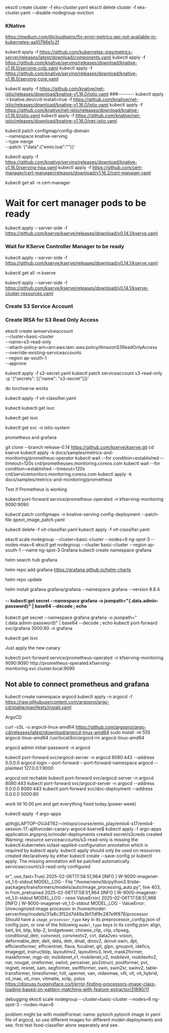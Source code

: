 
eksctl create cluster -f eks-cluster.yaml
eksctl delete cluster -f eks-cluster.yaml --disable-nodegroup-eviction
### KNative
https://medium.com/@cloudspinx/fix-error-metrics-api-not-available-in-kubernetes-aa10766e1c2f

kubectl apply -f https://github.com/kubernetes-sigs/metrics-server/releases/latest/download/components.yaml
kubectl apply -f https://github.com/knative/serving/releases/download/knative-v1.16.0/serving-crds.yaml
kubectl apply -f https://github.com/knative/serving/releases/download/knative-v1.16.0/serving-core.yaml

kubectl apply -f https://github.com/knative/net-istio/releases/download/knative-v1.16.0/istio.yaml
###-------- kubectl apply -l knative.dev/crd-install=true -f https://github.com/knative/net-istio/releases/download/knative-v1.16.0/istio.yaml
kubectl apply -f https://github.com/knative/net-istio/releases/download/knative-v1.16.0/istio.yaml
kubectl apply -f https://github.com/knative/net-istio/releases/download/knative-v1.16.0/net-istio.yaml

kubectl patch configmap/config-domain \
      --namespace knative-serving \
      --type merge \
      --patch '{"data":{"emlo.tsai":""}}'

kubectl apply -f https://github.com/knative/serving/releases/download/knative-v1.16.0/serving-hpa.yaml
kubectl apply -f https://github.com/cert-manager/cert-manager/releases/download/v1.16.2/cert-manager.yaml

kubectl get all -n cert-manager

# Wait for cert manager pods to be ready

kubectl apply --server-side -f https://github.com/kserve/kserve/releases/download/v0.14.1/kserve.yaml

### Wait for KServe Controller Manager to be ready

kubectl apply --server-side -f https://github.com/kserve/kserve/releases/download/v0.14.1/kserve.yaml

kubectl get all -n kserve

kubectl apply --server-side -f https://github.com/kserve/kserve/releases/download/v0.14.1/kserve-cluster-resources.yaml

### Create S3 Service Account
### Create IRSA for S3 Read Only Access

eksctl create iamserviceaccount \
--cluster=basic-cluster \
--name=s3-read-only \
--attach-policy-arn=arn:aws:iam::aws:policy/AmazonS3ReadOnlyAccess \
--override-existing-serviceaccounts \
--region ap-south-1 \
--approve

kubectl apply -f s3-secret.yaml
kubectl patch serviceaccount s3-read-only -p '{"secrets": [{"name": "s3-secret"}]}'

do torchserve works


kubectl apply -f vit-classifier.yaml

kubectl
kubectl get isvc


kubectl get isvc

kubectl get svc -n istio-system

prometheus and grafana

git clone --branch release-0.14 https://github.com/kserve/kserve.git
cd kserve
kubectl apply -k docs/samples/metrics-and-monitoring/prometheus-operator
kubectl wait --for condition=established --timeout=120s crd/prometheuses.monitoring.coreos.com
kubectl wait --for condition=established --timeout=120s crd/servicemonitors.monitoring.coreos.com
kubectl apply -k docs/samples/metrics-and-monitoring/prometheus

Test if Prometheus is working

kubectl port-forward service/prometheus-operated -n kfserving-monitoring 9090:9090

kubectl patch configmaps -n knative-serving config-deployment --patch-file qpext_image_patch.yaml

kubectl delete -f vit-classifier.yaml
kubectl apply -f vit-classifier.yaml

eksctl scale nodegroup --cluster=basic-cluster --nodes=6 ng-spot-3 --nodes-max=6
eksctl get nodegroup --cluster basic-cluster --region ap-south-1 --name ng-spot-3
Grafana
kubectl create namespace grafana

helm search hub grafana

helm repo add grafana https://grafana.github.io/helm-charts

helm repo update

helm install grafana grafana/grafana --namespace grafana --version 8.8.4

#### -- kubectl get secret --namespace grafana -o jsonpath="{.data.admin-password}" | base64 --decode ; echo
kubectl get secret --namespace grafana grafana -o jsonpath="{.data.admin-password}" | base64 --decode ; echo
kubectl port-forward svc/grafana 3000:80 -n grafana

kubectl get isvc

Just apply the new canary

<debug>
kubectl port-forward service/prometheus-operated -n kfserving-monitoring 9090:9090
http://prometheus-operated.kfserving-monitoring.svc.cluster.local:9090

Not able to connect prometheus and grafana
------------

kubectl create namespace argocd
kubectl apply -n argocd -f https://raw.githubusercontent.com/argoproj/argo-cd/stable/manifests/install.yaml

ArgoCD

curl -sSL -o argocd-linux-amd64 https://github.com/argoproj/argo-cd/releases/latest/download/argocd-linux-amd64
sudo install -m 555 argocd-linux-amd64 /usr/local/bin/argocd
rm argocd-linux-amd64

argocd admin initial-password -n argocd

kubectl port-forward svc/argocd-server -n argocd 8080:443 --address 0.0.0.0
argocd login --port-forward --port-forward-namespace argocd --plaintext 127.0.0.1:9000

argocd not rechable
kubectl port-forward svc/argocd-server -n argocd 8080:443
kubectl port-forward svc/argocd-server -n argocd --address 0.0.0.0  8080:443
kubectl port-forward svc/doc-deployment --address 0.0.0.0 5000:80

work till 10.00 pm and get everything fixed today.(power week)

kubectl apply -f argo-apps

<debug>
ajith@LAPTOP-OVJI4T62:~/mlops/course/emlo_play/emlo4-s17/emlo4-session-17-ajithvcoder-canary-argocd-kserve$ kubectl apply -f argo-apps
application.argoproj.io/model-deployments created
secret/s3creds created
Warning: resource serviceaccounts/s3-read-only is missing the kubectl.kubernetes.io/last-applied-configuration annotation which is required by kubectl apply. kubectl apply should only be used on resources created declaratively by either kubectl create --save-config or kubectl apply. The missing annotation will be patched automatically.
serviceaccount/s3-read-only configured
</debug>

or", use_fast=True)
2025-02-06T17:58:51,964 [INFO ] W-9000-imagenet-vit_1.0-stdout MODEL_LOG -   File "/home/venv/lib/python3.9/site-packages/transformers/models/auto/image_processing_auto.py", line 403, in from_pretrained
2025-02-06T17:58:51,964 [INFO ] W-9000-imagenet-vit_1.0-stdout MODEL_LOG -     raise ValueError(
2025-02-06T17:58:51,966 [INFO ] W-9000-imagenet-vit_1.0-stdout MODEL_LOG - ValueError: Unrecognized image processor in /home/model-server/tmp/models/31a8c3f52d7d49a3bf7df9c287e9f878/processor. Should have a `image_processor_type` key in its preprocessor_config.json of config.json, or one of the following `model_type` keys in its config.json: align, beit, bit, blip, blip-2, bridgetower, chinese_clip, clip, clipseg, conditional_detr, convnext, convnextv2, cvt, data2vec-vision, deformable_detr, deit, deta, detr, dinat, dinov2, donut-swin, dpt, efficientformer, efficientnet, flava, focalnet, git, glpn, groupvit, idefics, imagegpt, instructblip, layoutlmv2, layoutlmv3, levit, mask2former, maskformer, mgp-str, mobilenet_v1, mobilenet_v2, mobilevit, mobilevitv2, nat, nougat, oneformer, owlvit, perceiver, pix2struct, poolformer, pvt, regnet, resnet, sam, segformer, swiftformer, swin, swin2sr, swinv2, table-transformer, timesformer, tvlt, upernet, van, videomae, vilt, vit, vit_hybrid, vit_mae, vit_msn, vitmatte, xclip, yolos
https://discuss.huggingface.co/t/error-finding-processors-image-class-loading-based-on-pattern-matching-with-feature-extractor/31890/11


debugging
eksctl scale nodegroup --cluster=basic-cluster --nodes=6 ng-spot-3 --nodes-max=6

problem might be with 
      modelFormat:
        name: pytorch
pytorch image in yaml file of argocd, so use different images for different model-deployments and see.
first test food-classifier alone seperately and see.